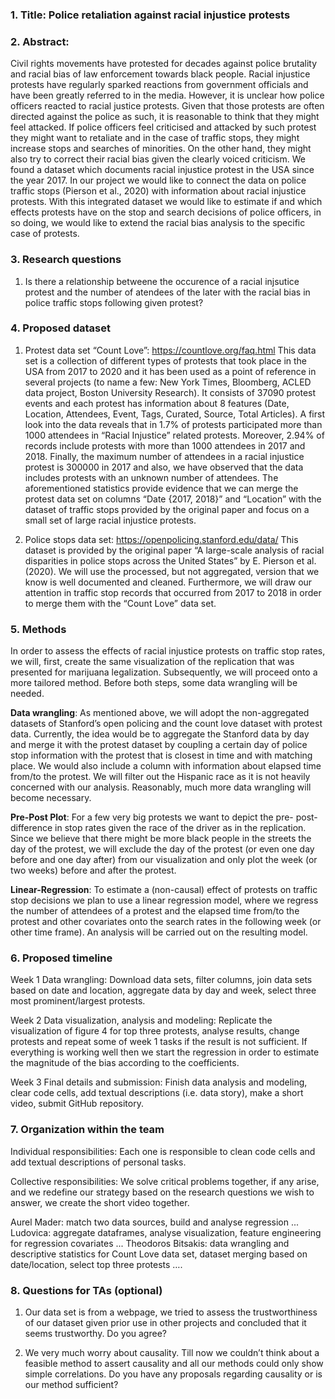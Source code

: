 ### 1. Title: Police retaliation against racial injustice protests


### 2. Abstract:
Civil rights movements have protested for decades against police brutality and racial bias of law enforcement towards black people. 
Racial injustice protests have regularly sparked reactions from government officials and have been greatly referred to in the media. 
However, it is unclear how police officers reacted to racial justice protests. Given that those protests are often directed against 
the police as such, it is reasonable to think that they might feel attacked. If police officers feel criticised and attacked by such 
protest they might want to retaliate and in the case of traffic stops, they might increase stops and searches of minorities. On the 
other hand, they might also try to correct their racial bias given the clearly voiced criticism. We found a dataset which documents 
racial injustice protest in the USA since the year 2017. In our project we would like to connect the data on police traffic stops 
(Pierson et al., 2020) with information about racial injustice protests.  With this integrated dataset we would like to estimate if 
and which effects protests have on the stop and search decisions of police officers, in so doing, we would like to extend the 
racial bias analysis to the specific case of protests.


### 3. Research questions
 1) Is there a relationship betweene the occurence of a racial injsutice protest and the number of atendees of the later with the racial bias in police traffic stops following given protest?




### 4. Proposed dataset
  1) Protest data set “Count Love”: https://countlove.org/faq.html
     This data set is a collection of different types of protests that took place in the USA from 2017 to 2020 and it has been used as
     a point of reference in several projects (to name a few: New York Times, Bloomberg, ACLED data project, Boston University Research).
     It consists of 37090 protest events and each protest has information about 8 features (Date, Location, Attendees, Event, Tags, Curated,
     Source, Total Articles). A first look into the data reveals that in 1.7% of protests participated more than 1000 attendees in “Racial 
     Injustice” related protests. Moreover, 2.94% of records include protests with more than 1000 attendees in 2017 and 2018. Finally, the 
     maximum number of attendees in a racial injustice protest is 300000 in 2017 and also, we have observed that the data includes protests
     with an unknown number of attendees. The aforementioned statistics provide evidence that we can merge the protest data set on columns 
     “Date {2017, 2018}” and “Location” with the dataset of traffic stops provided by the original paper and focus on a small set of large 
     racial injustice protests.
     
2) Police stops data set: https://openpolicing.stanford.edu/data/
   This dataset is provided by the original paper “A large-scale analysis of racial disparities in police stops across the United States”
   by E. Pierson et al. (2020). We will use the processed, but not aggregated, version that we know is well documented and cleaned. 
   Furthermore, we will draw our attention in traffic stop records that occurred from 2017 to 2018 in order to merge them with the “Count
   Love” data set.

### 5. Methods

In order to assess the effects of racial injustice protests on traffic stop rates, we will, first, create the same visualization of the 
replication that was presented for marijuana legalization. Subsequently, we will proceed onto a more tailored method. Before both steps,
some data wrangling will be needed.

**Data wrangling**: As mentioned above, we will adopt the non-aggregated datasets of Stanford’s open policing and the count love dataset with
protest data. Currently, the idea would be to aggregate the Stanford data by day and merge it with the protest dataset by coupling a 
certain day of police stop information with the protest that is closest in time and with matching place. We would also include a column
with information about elapsed time from/to the protest. We will filter out the Hispanic race as it is not heavily concerned with our analysis.
Reasonably, much more data wrangling will become necessary.

**Pre-Post Plot**: For a few very big protests we want to depict the pre- post- difference in stop rates given the race of the driver as in 
the replication. Since we believe that there might be more black people in the streets the day of the protest, we will exclude the day 
of the protest (or even one day before and one day after) from our visualization and only plot the week (or two weeks) before and after
the protest. 

**Linear-Regression**: To estimate a (non-causal) effect of protests on traffic stop decisions we plan to use a linear regression model,
where we regress the number of attendees of a protest and the elapsed time from/to the protest and other covariates onto the search 
rates in the following week (or other time frame). An analysis will be carried out on the resulting model.

### 6. Proposed timeline

Week 1 Data wrangling: Download data sets, filter columns, join data sets based on date and location, aggregate data by day and week, select three most prominent/largest protests.  

Week 2 Data visualization, analysis and modeling: Replicate the visualization of figure 4 for top three protests, analyse results, change protests and repeat some of week 1 tasks if the result is not sufficient. If everything is working well then we start the regression in order to estimate the magnitude of the bias according to the coefficients.

Week 3 Final details and submission: Finish data analysis and modeling, clear code cells, add textual descriptions (i.e. data story), make a short video, submit GitHub repository.

### 7. Organization within the team

Individual responsibilities: Each one is responsible to clean code cells and add textual descriptions of personal tasks. 

Collective responsibilities: We solve critical problems together, if any arise, and we redefine our strategy based on the research questions we wish to answer, we create the short video together.

Aurel Mader: match two data sources, build and analyse regression ... 
Ludovica: aggregate dataframes, analyse visualization, feature engineering for regression covariates ...
Theodoros Bitsakis: data wrangling and descriptive statistics for Count Love data set, dataset merging based on date/location, select top three protests ….

### 8. Questions for TAs (optional)

1. Our data set is from a webpage, we tried to assess the trustworthiness of our dataset given prior use in other projects and concluded that it seems trustworthy. Do you agree?

2. We very much worry about causality. Till now we couldn’t think about a feasible method to assert causality and all our methods could only show simple correlations. Do you have any proposals regarding causality or is our method sufficient? 
